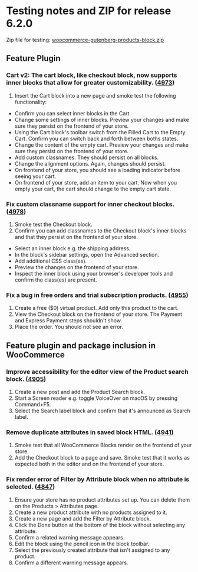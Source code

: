 # Testing notes and ZIP for release 6.2.0

Zip file for testing: [woocommerce-gutenberg-products-block.zip](https://github.com/woocommerce/woocommerce-gutenberg-products-block/files/7431561/woocommerce-gutenberg-products-block.zip)

## Feature Plugin

### Cart v2: The cart block, like checkout block, now supports inner blocks that allow for greater customizability. ([4973](https://github.com/woocommerce/woocommerce-gutenberg-products-block/pull/4973))

1. Insert the Cart block into a new page and smoke test the following functionality:

-   Confirm you can select inner blocks in the Cart.
-   Change some settings of inner blocks. Preview your changes and make sure they persist on the frontend of your store.
-   Using the Cart block's toolbar switch from the Filled Cart to the Empty Cart. Confirm you can switch back and forth between boths states.
-   Change the content of the empty cart. Preview your changes and make sure they persist on the frontend of your store.
-   Add custom classnames. They should persist on all blocks.
-   Change the alignment options. Again, changes should persist.
-   On frontend of your store, you should see a loading indicator before seeing your cart.
-   On frontend of your store, add an item to your cart. Now when you empty your cart, the cart should change to the empty cart state.

### Fix custom classname support for inner checkout blocks. ([4978](https://github.com/woocommerce/woocommerce-gutenberg-products-block/pull/4978))

1. Smoke test the Checkout block.
2. Confirm you can add classnames to the Checkout block's inner blocks and that they persist on the frontend of your store.

-   Select an inner block e.g. the shipping address.
-   In the block's sidebar settings, open the Advanced section.
-   Add additional CSS class(es).
-   Preview the changes on the frontend of your store.
-   Inspect the inner block using your browser's developer tools and confirm the class(es) are present.

### Fix a bug in free orders and trial subscription products. ([4955](https://github.com/woocommerce/woocommerce-gutenberg-products-block/pull/4955))

1. Create a free (\$0) virtual product. Add only this product to the cart.
2. View the Checkout block on the frontend of your store. The Payment and Express Payment steps shouldn't show.
3. Place the order. You should not see an error.

## Feature plugin and package inclusion in WooCommerce

### Improve accessibility for the editor view of the Product search block. ([4905](https://github.com/woocommerce/woocommerce-gutenberg-products-block/pull/4905))

1. Create a new post and add the Product Search block.
2. Start a Screen reader e.g. toggle VoiceOver on macOS by pressing Command+F5.
3. Select the Search label block and confirm that it's announced as Search label.

### Remove duplicate attributes in saved block HTML. ([4941](https://github.com/woocommerce/woocommerce-gutenberg-products-block/pull/4941))

1. Smoke test that all WooCommerce Blocks render on the frontend of your store.
2. Add the Checkout block to a page and save. Smoke test that it works as expected both in the editor and on the frontend of your store.

### Fix render error of Filter by Attribute block when no attribute is selected. ([4847](https://github.com/woocommerce/woocommerce-gutenberg-products-block/pull/4847))

1. Ensure your store has no product attributes set up. You can delete them on the Products > Attributes page.
2. Create a new product attribute with no products assigned to it.
3. Create a new page and add the Filter by Attribute block.
4. Click the Done button at the bottom of the block without selecting any attribute.
5. Confirm a related warning message appears.
6. Edit the block using the pencil icon in the block toolbar.
7. Select the previously created attribute that isn't assigned to any product.
8. Confirm a different warning message appears.
